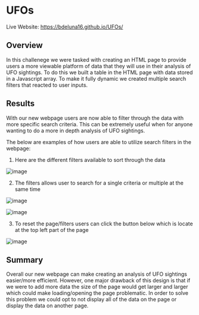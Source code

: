 # UFOs

Live Website: https://bdeluna16.github.io/UFOs/

## Overview
In this challenege we were tasked with creating an HTML page to provide users a more viewable platform of data that they will use in their analysis of UFO sightings. To do this we built a table in the HTML page with data stored in a Javascript array. To make it fully dynamic we created multiple search filters that reacted to user inputs. 

## Results
With our new webpage users are now able to filter through the data with more specific search criteria. This can be extremely useful when for anyone wanting to do a more in depth analysis of UFO sightings.

 The below are examples of how users are able to utilize search filters in the webpage:

 1. Here are the different filters available to sort through the data
 
  ![image](https://user-images.githubusercontent.com/67936161/94885728-d47a0680-0425-11eb-8eb7-e1c1f47da94a.png)

 2. The filters allows user to search for a single criteria or multiple at the same time

 ![image](https://user-images.githubusercontent.com/67936161/94885724-d0e67f80-0425-11eb-9eb5-ab45aaf6730b.png)

 ![image](https://user-images.githubusercontent.com/67936161/94885735-dc39ab00-0425-11eb-9a7d-76d5f69955df.png)

 3. To reset the page/filters users can click the button below which is locate at the top left part of the page

 ![image](https://user-images.githubusercontent.com/67936161/94885738-dfcd3200-0425-11eb-8a5c-4e835f17ba14.png)

 ## Summary
 Overall our new webpage can make creating an analysis of UFO sightings easier/more efficient. However, one major drawback of this design is that if we were to add more data the size of the page would get larger and larger which could make loading/opening the page problematic. In order to solve this problem we could opt to not display all of the data on the page or display the data on another page.
